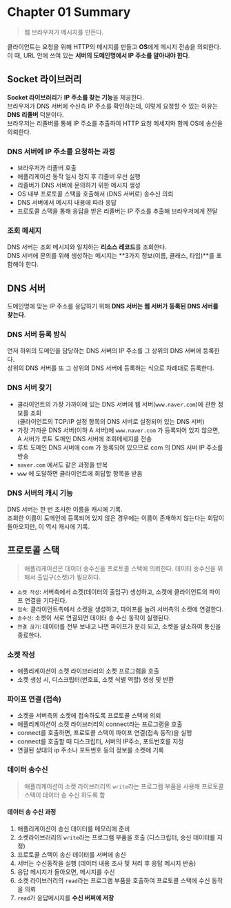 #  Chapter 01 Summary  
> 웹 브라우저가 메시지를 만든다.  

클라이언트는 요청을 위해 HTTP의 메시지를 만들고 **OS**에게 메시지 전송을 의뢰한다.  
이 때, URL 안에 쓰여 있는 **서버의 도메인명에서 IP 주소를 알아내야 한다**.

## Socket 라이브러리
**Socket 라이브러리**가 **IP 주소를 찾는 기능**을 제공한다.    
브라우저가 DNS 서버에 수신측 IP 주소를 확인하는데, 이렇게 요청할 수 있는 이유는 **DNS 리졸버** 덕분이다.    
브라우저는 리졸버를 통해 IP 주소를 추출하여 HTTP 요청 메세지와 함께 OS에 송신을 의뢰한다.  

### DNS 서버에 IP 주소를 요청하는 과정
* 브라우저가 리졸버 호출
* 애플리케이션 동작 일시 정지 후 리졸버 우선 실행
* 리졸버가 DNS 서버에 문의하기 위한 메시지 생성
* OS 내부 프로토콜 스택을 호출해서 (DNS 서버로) 송수신 의뢰   
* DNS 서버에서 메시지 내용에 따라 응답
* 프로토콜 스택을 통해 응답을 받은 리졸버는 IP 주소를 추출해 브라우저에게 전달

### 조회 메세지
DNS 서버는 조회 메시지와 일치하는 **리소스 레코드**를 조회한다.  
DNS 서버에 문의를 위해 생성하는 메시지는 **3가지 정보(이름, 클래스, 타입)**를 포함해야 한다.   


## DNS 서버 
도메인명에 맞는 IP 주소를 응답하기 위해 **DNS 서버는 웹 서버가 등록된 DNS 서버를 찾는다**.   

### DNS 서버 등록 방식 
먼저 하위의 도메인을 담당하는 DNS 서버의 IP 주소를 그 상위의 DNS 서버에 등록한다.  
상위의 DNS 서버를 또 그 상위의 DNS 서버에 등록하는 식으로 차례대로 등록한다.  

### DNS 서버 찾기  
* 클라이언트의 가장 가까이에 있는 DNS 서버에 웹 서버(`www.naver.com`)에 관한 정보를 조회  
  (클라이언트의 TCP/IP 설정 항목의 DNS 서버로 설정되어 있는 DNS 서버)  
* 가장 가까운 DNS 서버(이하 A 서버)에 `www.naver.com` 가 등록되어 있지 않으면, A 서버가 루트 도메인 DNS 서버에 조회메세지를 전송
* 루트 도메인 DNS 서버에 com 가 등록되어 있으므로 com 의 DNS 서버 IP 주소를 반송
* `naver.com` 에서도 같은 과정을 반복
* `www` 에 도달하면 클라이언트에 회답할 항목을 받음  

### DNS 서버의 캐시 기능
DNS 서버는 한 번 조사한 이름을 캐시에 기록.  
조회한 이름이 도메인에 등록되어 있지 않은 경우에는 이름이 존재하지 않는다는 회답이 돌아오지만, 이 역시 캐시에 기록.  

## 프로토콜 스택 
> 애플리케이션은 데이터 송수신을 프로토콜 스택에 의뢰한다. 
> 데이터 송수신을 위해서 출입구(소켓)가 필요하다.  

* `소켓 작성`: 서버측에서 소켓(데이터의 출입구) 생성하고, 소켓에 클라이언트의 파이프 연결을 기다린다.  
* `접속`: 클라이언트측에서 소켓을 생성하고, 파이프를 늘려 서버측의 소켓에 연결한다. 
* `송수신`: 소켓이 서로 연결되면 데이터 송 수신 동작이 실행된다. 
* `연결 끊기`: 데이터를 전부 보내고 나면 파이프가 분리 되고, 소켓을 말소하여 통신을 종료한다.

### 소켓 작성
* 애플리케이션이 소켓 라이브러리의 소켓 프로그램을 호출
* 소켓 생성 시, 디스크립터(번호표, 소켓 식별 역할) 생성 및 반환

### 파이프 연결 (접속)
* 소켓을 서버측의 소켓에 접속하도록 프로토콜 스택에 의뢰 
* 애플리케이션이 소켓 라이브러리의 connect라는 프로그램을 호출
* connect를 호출하면, 프로토콜 스택이 파이프 연결(접속 동작)을 실행
* connect를 호출할 때 디스크립터, 서버의 IP주소, 포트번호를 지정
* 연결된 상대의 ip 주소나 포트번호 등의 정보를 소켓에 기록

### 데이터 송수신
> 애플리케이션이 소켓 라이브러리의 `write`라는 프로그램 부품을 사용해 프로토콜 스택이 데이터 송 수신 하도록 함  

#### 데이터 송 수신 과정
1. 애플리케이션이 송신 데이터를 메모리에 준비  
2. 소켓라이브러리의 `write`라는 프로그램 부품을 호출 (디스크립터, 송신 데이터를 지정)  
3. 프로토콜 스택이 송신 데이터를 서버에 송신
4. 서버는 수신동작을 실행 (데이터 내용 조사 및 처리 후 응답 메시지 반송)
5. 응답 메시지가 돌아오면, 메시지를 수신
6. 소켓 라이브러리의 `read`라는 프로그램 부품을 호출하여 프로토콜 스택에 수신 동작을 의뢰
7. `read`가 응답메시지를 **수신 버퍼에 저장**  



